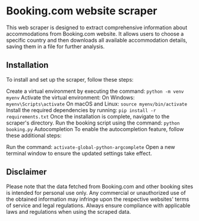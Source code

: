 # Booking.com website scraper
This web scraper is designed to extract comprehensive information about accommodations from Booking.com website. It allows users to choose a specific country and then downloads all available accommodation details, saving them in a file for further analysis.

## Installation
To install and set up the scraper, follow these steps:

Create a virtual environment by executing the command: `python -m venv myenv`
Activate the virtual environment:
On Windows: `myenv\Scripts\activate`
On macOS and Linux: `source myenv/bin/activate`
Install the required dependencies by running: `pip install -r requirements.txt`
Once the installation is complete, navigate to the scraper's directory.
Run the booking script using the command: `python booking.py`
Autocompletion
To enable the autocompletion feature, follow these additional steps:

Run the command: `activate-global-python-argcomplete`
Open a new terminal window to ensure the updated settings take effect.

## Disclaimer
Please note that the data fetched from Booking.com and other booking sites is intended for personal use only. Any commercial or unauthorized use of the obtained information may infringe upon the respective websites' terms of service and legal regulations. Always ensure compliance with applicable laws and regulations when using the scraped data.
